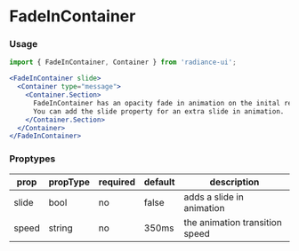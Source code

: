 # FadeInContainer
### Usage

```jsx
import { FadeInContainer, Container } from 'radiance-ui';

<FadeInContainer slide>
  <Container type="message">
    <Container.Section>
      FadeInContainer has an opacity fade in animation on the inital render.<br />
      You can add the slide property for an extra slide in animation.
    </Container.Section>
  </Container>
</FadeInContainer>
```

<!-- STORY -->

### Proptypes
| prop      | propType          | required | default    | description                                                                                                                  
|-----------|-------------------|----------|------------|---------------------------------|
| slide     | bool              | no       | false      | adds a slide in animation       |
| speed     | string            | no       | 350ms      | the animation transition speed  |
